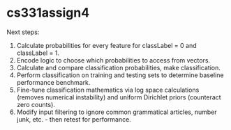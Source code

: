 # cs331assign4
Next steps:<br>
1. Calculate probabilities for every feature for classLabel = 0 and classLabel = 1.
2. Encode logic to choose which probabilities to access from vectors.
3. Calculate and compare classification probabilities, make classification.
4. Perform classification on training and testing sets to determine baseline performance benchmark.
5. Fine-tune classification mathematics via log space calculations (removes numerical instability) and uniform Dirichlet priors (counteract zero counts).
6. Modify input filtering to ignore common grammatical articles, number junk, etc. - then retest for performance.
